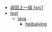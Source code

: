 - [返回上一级 [src]](notes/code/Hbase/hbase-java-api-2.x/src/)
- [test](notes/code/Hbase/hbase-java-api-2.x/src/test/)
  - [java](notes/code/Hbase/hbase-java-api-2.x/src/test/java/)
    - [heibaiying](notes/code/Hbase/hbase-java-api-2.x/src/test/java/heibaiying/)
